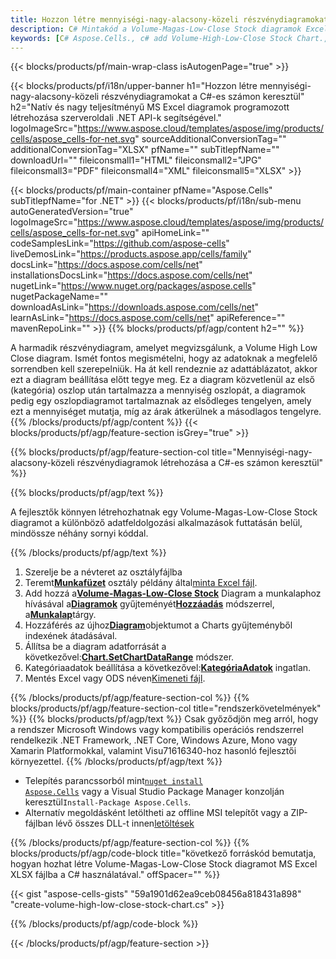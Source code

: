 ```yaml
---
title: Hozzon létre mennyiségi-nagy-alacsony-közeli részvénydiagramokat a C#-es számon keresztül
description: C# Mintakód a Volume-Magas-Low-Close Stock diagramok Excelben való létrehozásához a .NET Library használatával. Használja ezt a kódot Volume-High-Low-Close Stock diagram létrehozásához az MS Excelhez a VB.NET, Asp.NET vagy bármely .NET alapú alkalmazáson belül.
keywords: [C# Aspose.Cells., c# add Volume-High-Low-Close Stock Chart., c# insert Volume-High-Low-Close Stock Chart., c# create Volume-High-Low-Close Stock Chart]
---
```

{{< blocks/products/pf/main-wrap-class isAutogenPage="true" >}}

{{< blocks/products/pf/i18n/upper-banner h1="Hozzon létre mennyiségi-nagy-alacsony-közeli részvénydiagramokat a C#-es számon keresztül" h2="Natív és nagy teljesítményű MS Excel diagramok programozott létrehozása szerveroldali .NET API-k segítségével." logoImageSrc="https://www.aspose.cloud/templates/aspose/img/products/cells/aspose_cells-for-net.svg" sourceAdditionalConversionTag="" additionalConversionTag="XLSX" pfName="" subTitlepfName="" downloadUrl="" fileiconsmall1="HTML" fileiconsmall2="JPG" fileiconsmall3="PDF" fileiconsmall4="XML" fileiconsmall5="XLSX" >}}

{{< blocks/products/pf/main-container pfName="Aspose.Cells" subTitlepfName="for .NET" >}}
{{< blocks/products/pf/i18n/sub-menu autoGeneratedVersion="true" logoImageSrc="https://www.aspose.cloud/templates/aspose/img/products/cells/aspose_cells-for-net.svg" apiHomeLink="" codeSamplesLink="https://github.com/aspose-cells" liveDemosLink="https://products.aspose.app/cells/family" docsLink="https://docs.aspose.com/cells/net" installationsDocsLink="https://docs.aspose.com/cells/net" nugetLink="https://www.nuget.org/packages/aspose.cells" nugetPackageName="" downloadAsLink="https://downloads.aspose.com/cells/net" learnAsLink="https://docs.aspose.com/cells/net" apiReference="" mavenRepoLink="" >}}
{{% blocks/products/pf/agp/content h2="" %}}

A harmadik részvénydiagram, amelyet megvizsgálunk, a Volume High Low Close diagram. Ismét fontos megismételni, hogy az adatoknak a megfelelő sorrendben kell szerepelniük. Ha át kell rendeznie az adattáblázatot, akkor ezt a diagram beállítása előtt tegye meg. Ez a diagram közvetlenül az első (kategória) oszlop után tartalmazza a mennyiség oszlopát, a diagramok pedig egy oszlopdiagramot tartalmaznak az elsődleges tengelyen, amely ezt a mennyiséget mutatja, míg az árak átkerülnek a másodlagos tengelyre.
{{% /blocks/products/pf/agp/content %}}
{{< blocks/products/pf/agp/feature-section isGrey="true" >}}

{{% blocks/products/pf/agp/feature-section-col title="Mennyiségi-nagy-alacsony-közeli részvénydiagramok létrehozása a C#-es számon keresztül" %}}

{{% blocks/products/pf/agp/text %}}

A fejlesztők könnyen létrehozhatnak egy Volume-Magas-Low-Close Stock diagramot a különböző adatfeldolgozási alkalmazások futtatásán belül, mindössze néhány sornyi kóddal.

{{% /blocks/products/pf/agp/text %}}

1. Szerelje be a névteret az osztályfájlba
1.  Teremt[**Munkafüzet**](https://reference.aspose.com/cells/net/aspose.cells/workbook) osztály példány által[minta Excel fájl](Volume-High-Low-Close.xlsx).
1.  Add hozzá a[**Volume-Magas-Low-Close Stock**](https://reference.aspose.com/cells/net/aspose.cells.charts/charttype) Diagram a munkalaphoz hívásával a[**Diagramok**](https://reference.aspose.com/cells/net/aspose.cells.charts/chartcollection) gyűjteményét[**Hozzáadás**](https://reference.aspose.com/cells/net/aspose.cells.charts/chartcollection/methods/add) módszerrel, a[**Munkalap**](https://reference.aspose.com/cells/net/aspose.cells/worksheet)tárgy.
1.  Hozzáférés az újhoz[**Diagram**](https://reference.aspose.com/cells/net/aspose.cells.charts/chart)objektumot a Charts gyűjteményből indexének átadásával.
1.  Állítsa be a diagram adatforrását a következővel:[**Chart.SetChartDataRange**](https://reference.aspose.com/cells/net/aspose.cells.charts/chart/methods/setchartdatarange) módszer.
1.  Kategóriaadatok beállítása a következővel:[**KategóriaAdatok**](https://reference.aspose.com/cells/net/aspose.cells.charts/seriescollection/categorydata/) ingatlan.
1.  Mentés Excel vagy ODS néven[Kimeneti fájl](out.xlsx).

{{% /blocks/products/pf/agp/feature-section-col %}}
{{% blocks/products/pf/agp/feature-section-col title="rendszerkövetelmények" %}}
{{% blocks/products/pf/agp/text %}}
Csak győződjön meg arról, hogy a rendszer Microsoft Windows vagy kompatibilis operációs rendszerrel rendelkezik .NET Framework, .NET Core, Windows Azure, Mono vagy Xamarin Platformokkal, valamint Visu71616340-hoz hasonló fejlesztői környezettel.
{{% /blocks/products/pf/agp/text %}}
-  Telepítés parancssorból mint<code><a href="https://downloads.aspose.com/cells/net">nuget install Aspose.Cells</a></code> vagy a Visual Studio Package Manager konzolján keresztül<code>Install-Package Aspose.Cells</code>.
-  Alternatív megoldásként letöltheti az offline MSI telepítőt vagy a ZIP-fájlban lévő összes DLL-t innen<a href="https://downloads.aspose.com/cells/net">letöltések</a>

{{% /blocks/products/pf/agp/feature-section-col %}}
{{% blocks/products/pf/agp/code-block title="következő forráskód bemutatja, hogyan hozhat létre Volume-Magas-Low-Close Stock diagramot MS Excel XLSX fájlba a C# használatával." offSpacer="" %}}

{{< gist "aspose-cells-gists" "59a1901d62ea9ceb08456a818431a898" "create-volume-high-low-close-stock-chart.cs" >}}

{{% /blocks/products/pf/agp/code-block %}}

{{< /blocks/products/pf/agp/feature-section >}}

<!-- aboutfile Starts -->
